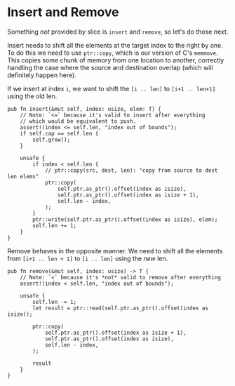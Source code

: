 # Insert and Remove

Something *not* provided by slice is `insert` and `remove`, so let's do those
next.

Insert needs to shift all the elements at the target index to the right by one.
To do this we need to use `ptr::copy`, which is our version of C's `memmove`.
This copies some chunk of memory from one location to another, correctly
handling the case where the source and destination overlap (which will
definitely happen here).

If we insert at index `i`, we want to shift the `[i .. len]` to `[i+1 .. len+1]`
using the old len.

```rust,ignore
pub fn insert(&mut self, index: usize, elem: T) {
    // Note: `<=` because it's valid to insert after everything
    // which would be equivalent to push.
    assert!(index <= self.len, "index out of bounds");
    if self.cap == self.len {
        self.grow();
    }

    unsafe {
        if index < self.len {
            // ptr::copy(src, dest, len): "copy from source to dest len elems"
            ptr::copy(
                self.ptr.as_ptr().offset(index as isize),
                self.ptr.as_ptr().offset(index as isize + 1),
                self.len - index,
            );
        }
        ptr::write(self.ptr.as_ptr().offset(index as isize), elem);
        self.len += 1;
    }
}
```

Remove behaves in the opposite manner. We need to shift all the elements from
`[i+1 .. len + 1]` to `[i .. len]` using the *new* len.

```rust,ignore
pub fn remove(&mut self, index: usize) -> T {
    // Note: `<` because it's *not* valid to remove after everything
    assert!(index < self.len, "index out of bounds");

    unsafe {
        self.len -= 1;
        let result = ptr::read(self.ptr.as_ptr().offset(index as isize));

        ptr::copy(
            self.ptr.as_ptr().offset(index as isize + 1),
            self.ptr.as_ptr().offset(index as isize),
            self.len - index,
        );

        result
    }
}
```
